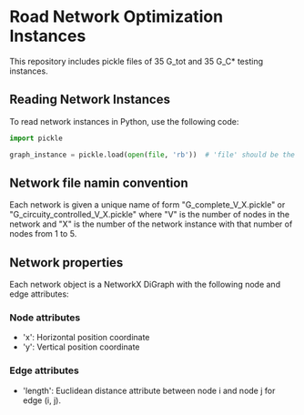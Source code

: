 # Road Network Optimization Instances

This repository includes pickle files of 35 G_tot and 35 G_C* testing instances.

## Reading Network Instances
To read network instances in Python, use the following code:

```python
import pickle

graph_instance = pickle.load(open(file, 'rb'))  # 'file' should be the path to the pickled network file
```
## Network file namin convention
Each network is given a unique name of form "G_complete_V_X.pickle" or "G_circuity_controlled_V_X.pickle" where "V" is the number of nodes in the network and "X" is the number of the network instance with that number of nodes from 1 to 5. 

## Network properties
Each network object is a NetworkX DiGraph with the following node and edge attributes:

### Node attributes
- 'x': Horizontal position coordinate
- 'y': Vertical position coordinate

### Edge attributes
- 'length': Euclidean distance attribute between node i and node j for edge (i, j). 
